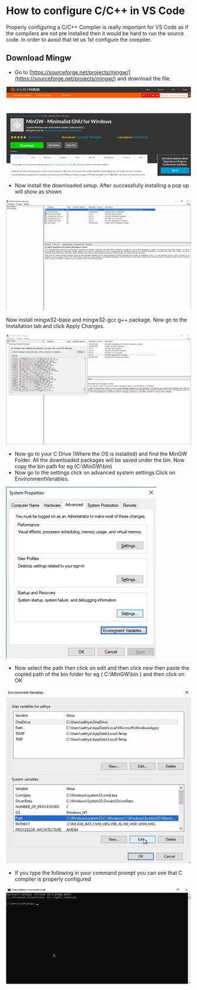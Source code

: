 <!-- Output copied to clipboard! -->

<!-----


----->






# How to configure C/C++ in VS  Code

Properly configuring a C/C++ Compiler is really important for VS Code as if the compilers are not pre installed then it would be hard to run the source code. In order to avoid that let us 1st configure the compiler.


## Download Mingw



* Go to [https://sourceforge.net/projects/mingw/](https://sourceforge.net/projects/mingw/) and download the file.






![alt_text](/Configure-VSCode/images/p1.png "image_tooltip")




*  Now install the downloaded setup. After successfully installing a pop up will show as shown 




![alt_text](/Configure-VSCode/images/p2.gif "image_tooltip")


Now install mingw32-base and mingw32-gcc g++ package. Now go to the Installation tab and click Apply Changes.

![alt_text](/Configure-VSCode/images/p4.png "image_tooltip")

* Now go to your C Drive (Where the OS is installed) and find the MinGW Folder. All the downloaded packages will be saved under the bin. Now copy the bin path for eg (C:\MinGW\bin)
* Now go to the settings click on advanced system settings.Click on EnvironmentVariables.




![alt_text](/Configure-VSCode/images/p3.png "image_tooltip")

* Now select the path then click on edit and then click new then paste the copied path of the bin folder for eg ( C:\MinGW\bin ) and then click on OK
  
![alt_text](/Configure-VSCode/images/p5.gif "image_tooltip")

* If you type the following in your command prompt you can see that C compiler is properly configured 
  
  
![alt_text](/Configure-VSCode/images/p6.gif "image_tooltip")

    

